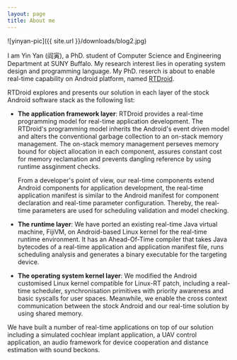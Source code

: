 ```yaml
---
layout: page
title: About me
---
```


![yinyan-pic]({{ site.url }}/downloads/blog2.jpg)


I am Yin Yan (阎寅), a PhD. student of Computer Science and Engineering
Department at SUNY Buffalo. My research interest lies in operating system
design and programming language. My PhD. reserch is about to enable real-time
capability on Android platform, named
[RTDroid](http://rtdroid.cse.buffalo.edu).

RTDroid explores and presents our solution in each layer of the stock Android
software stack as the following list:

* __The application framework layer__: RTDroid provides a real-time programming
  model for real-time application development. The RTDroid's programming model
  inherits the Android's event driven model and alters the conventional garbage
  collection to an on-stack memory management. The on-stack memory management
  perseves memory bound for object allocation in each component, assures
  constant cost for memory reclamation and prevents dangling reference by using
  runtime assginment checks.

  From a developer's point of view, our real-time components extend Android
  components for application development, the real-time application manifest is
  similar to the Android manifest for component declaration and real-time
  parameter configuration. Thereby, the real-time parameters are used for
  scheduling validation and model checking.

* __The runtime layer__: We have ported an existing real-time Java virtual
  machine, FijiVM, on Android-based Linux kernel for the real-time runtime
  environment. It has an Ahead-Of-Time compiler that takes Java bytecodes of a
  real-time application and application manifest file, runs scheduling analysis
  and generates a binary executable for the targeting device.

* __The operating system kernel layer__: We modified the Android customised
  Linux kernel compatible for Linux-RT patch, including a real-time scheduler,
  synchronisation primitives with priority awareness and basic syscalls for
  user spaces. Meanwhile, we enable the cross context communication between the
  stock Android and our real-time solution by using shared memory.

We have built a number of real-time applications on top of our solution
including a simulated cochlear implant application, a UAV control application,
an audio framework for device cooperation and distance estimation with sound
beckons.
